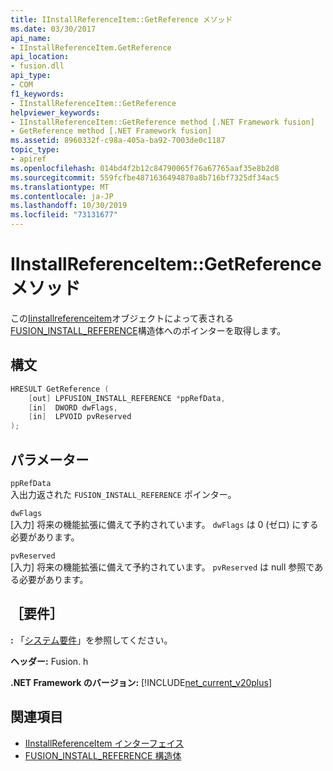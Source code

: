 ```yaml
---
title: IInstallReferenceItem::GetReference メソッド
ms.date: 03/30/2017
api_name:
- IInstallReferenceItem.GetReference
api_location:
- fusion.dll
api_type:
- COM
f1_keywords:
- IInstallReferenceItem::GetReference
helpviewer_keywords:
- IInstallReferenceItem::GetReference method [.NET Framework fusion]
- GetReference method [.NET Framework fusion]
ms.assetid: 8960332f-c98a-405a-ba92-7003de0c1187
topic_type:
- apiref
ms.openlocfilehash: 014bd4f2b12c84790065f76a67765aaf35e8b2d8
ms.sourcegitcommit: 559fcfbe4871636494870a8b716bf7325df34ac5
ms.translationtype: MT
ms.contentlocale: ja-JP
ms.lasthandoff: 10/30/2019
ms.locfileid: "73131677"
---
```

# <a name="iinstallreferenceitemgetreference-method"></a>IInstallReferenceItem::GetReference メソッド
この[Iinstallreferenceitem](iinstallreferenceitem-interface.md)オブジェクトによって表される[FUSION_INSTALL_REFERENCE](fusion-install-reference-structure.md)構造体へのポインターを取得します。  
  
## <a name="syntax"></a>構文  
  
```cpp  
HRESULT GetReference (  
    [out] LPFUSION_INSTALL_REFERENCE *ppRefData,  
    [in]  DWORD dwFlags,  
    [in]  LPVOID pvReserved  
);  
```  
  
## <a name="parameters"></a>パラメーター  
 `ppRefData`  
 入出力返された `FUSION_INSTALL_REFERENCE` ポインター。  
  
 `dwFlags`  
 [入力] 将来の機能拡張に備えて予約されています。 `dwFlags` は 0 (ゼロ) にする必要があります。  
  
 `pvReserved`  
 [入力] 将来の機能拡張に備えて予約されています。 `pvReserved` は null 参照である必要があります。  
  
## <a name="requirements"></a>［要件］  
 **:** 「[システム要件](../../get-started/system-requirements.md)」を参照してください。  
  
 **ヘッダー:** Fusion. h  
  
 **.NET Framework のバージョン:** [!INCLUDE[net_current_v20plus](../../../../includes/net-current-v20plus-md.md)]  
  
## <a name="see-also"></a>関連項目

- [IInstallReferenceItem インターフェイス](iinstallreferenceitem-interface.md)
- [FUSION_INSTALL_REFERENCE 構造体](fusion-install-reference-structure.md)
